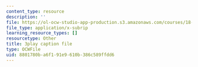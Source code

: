 ```yaml
---
content_type: resource
description: ''
file: https://ol-ocw-studio-app-production.s3.amazonaws.com/courses/18-03sc-differential-equations-fall-2011/8801780ba6f191e9610b386c589ffdd6_rZ3-nFV6l8w.srt
file_type: application/x-subrip
learning_resource_types: []
resourcetype: Other
title: 3play caption file
type: OCWFile
uid: 8801780b-a6f1-91e9-610b-386c589ffdd6
---
```

